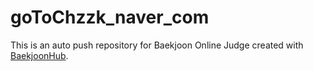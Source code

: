 # goToChzzk_naver_com
This is an auto push repository for Baekjoon Online Judge created with [BaekjoonHub](https://github.com/BaekjoonHub/BaekjoonHub).

